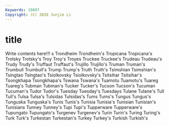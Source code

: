 ```yaml
---
Keywords: 19697
Copyright: (C) 2020 Junjie Li
---
```


# title

Write contents here!!!
s 
Trondheim 
Trondheim's 
Tropicana 
Tropicana's 
Trotsky
Trotsky's 
Troy 
Troy's 
Troyes 
Truckee 
Truckee's 
Trudeau 
Trudeau's 
Trudy 
Trudy's
Truffaut 
Truffaut's 
Trujillo 
Trujillo's 
Truman 
Truman's 
Trumbull 
Trumbull's 
Trump 
Trump's
Truth 
Truth's 
Tsimshian 
Tsimshian's 
Tsingtao 
Tsingtao's 
Tsiolkovsky 
Tsiolkovsky's 
Tsitsihar 
Tsitsihar's
Tsongkhapa 
Tsongkhapa's 
Tswana 
Tswana's 
Tuamotu 
Tuamotu's 
Tuareg 
Tuareg's 
Tubman 
Tubman's
Tucker 
Tucker's 
Tucson 
Tucson's 
Tucuman 
Tucuman's 
Tudor 
Tudor's 
Tuesday 
Tuesday's
Tuesdays 
Tulane 
Tulane's 
Tull 
Tull's 
Tulsa 
Tulsa's 
Tulsidas 
Tulsidas's 
Tums
Tums's 
Tungus 
Tungus's 
Tunguska 
Tunguska's 
Tunis 
Tunis's 
Tunisia 
Tunisia's 
Tunisian
Tunisian's 
Tunisians 
Tunney 
Tunney's 
Tupi 
Tupi's 
Tupperware 
Tupperware's 
Tupungato 
Tupungato's
Turgenev 
Turgenev's 
Turin 
Turin's 
Turing 
Turing's 
Turk 
Turk's 
Turkestan 
Turkestan's
Turkey 
Turkey's 
Turkish 
Turkish's 

